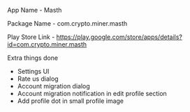 App Name - Masth

Package Name - com.crypto.miner.masth

Play Store Link - https://play.google.com/store/apps/details?id=com.crypto.miner.masth

Extra things done

- Settings UI
- Rate us dialog
- Account migration dialog
- Account migration notification in edit profile section
- Add profile dot in small profile image
